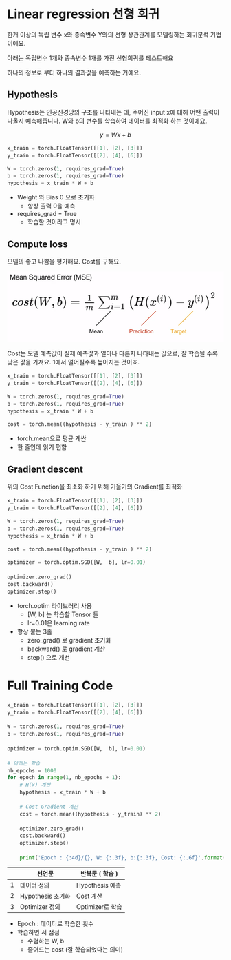 # Linear regression 선형 회귀

한개 이상의 독립 변수 x와 종속변수 Y와의 선형 상관관계를 모델링하는 회귀분석 기법이에요.

아래는 독립변수 1개와 종속변수 1개를 가진 선형회귀를 테스트해요

하나의 정보로 부터 하나의 결과값을 예측하는 거에요.

## Hypothesis
Hypothesis는 인공신경망의 구조를 나타내는 데, 주어진 input x에 대해 어떤 출력이 나올지 예측해줍니다. W와 b의 변수를 학습하여 데이터를 최적화 하는 것이에요.

$$
y = Wx + b
$$

```python
x_train = torch.FloatTensor([[1], [2], [3]])
y_train = torch.FloatTensor([[2], [4], [6]])
```

```python
W = torch.zeros(1, requires_grad=True)
b = torch.zeros(1, requires_grad=True)
hypothesis = x_train * W + b
```

* Weight 와 Bias 0 으로 초기화
  * 항상 출력 0을 예측
* requires_grad = True
  * 학습할 것이라고 명시



## Compute loss
모델의 좋고 나쁨을 평가해요. Cost를 구해요.

![loss](./images/computeloss.png)

Cost는 모델 예측값이 실제 예측값과 얼마나 다른지 나타내는 값으로,  잘 학습될 수록 낮은 값을 가져요. 1에서 멀어질수록 높아지는 것이죠.

```python
x_train = torch.FloatTensor([[1], [2], [3]])
y_train = torch.FloatTensor([[2], [4], [6]])
```

```python
W = torch.zeros(1, requires_grad=True)
b = torch.zeros(1, requires_grad=True)
hypothesis = x_train * W + b
```

```python
cost = torch.mean((hypothesis - y_train ) ** 2)
```

* torch.mean으로 평균 계싼
* 한 줄인데 읽기 편함



## Gradient descent

위의 Cost Function을 최소화 하기 위해 기울기의 Gradient를 최적화

```python
x_train = torch.FloatTensor([[1], [2], [3]])
y_train = torch.FloatTensor([[2], [4], [6]])
```

```python
W = torch.zeros(1, requires_grad=True)
b = torch.zeros(1, requires_grad=True)
hypothesis = x_train * W + b
```

```python
cost = torch.mean((hypothesis - y_train ) ** 2)
```

```python
optimizer = torch.optim.SGD([W,  b], lr=0.01)

optimizer.zero_grad()
cost.backward()
optimizer.step()
```

* torch.optim 라이브러리 사용
  * [W, b] 는 학습할 Tensor 들
  * lr=0.01은 learning rate
* 항상 붙는 3줄
  * zero_grad() 로 gradient 초기화
  * backward() 로 gradient 계산
  * step() 으로 개선



# Full Training Code

```python
x_train = torch.FloatTensor([[1], [2], [3]])
y_train = torch.FloatTensor([[2], [4], [6]])

W = torch.zeros(1, requires_grad=True)
b = torch.zeros(1, requires_grad=True)

optimizer = torch.optim.SGD([W,  b], lr=0.01)

# 아래는 학습
nb_epochs = 1000
for epoch in range(1, nb_epochs + 1):
    # H(x) 계산
    hypothesis = x_train * W + b
    
    # Cost Gradient 계산
    cost = torch.mean((hypothesis - y_train) ** 2)
    
    optimizer.zero_grad()
    cost.backward()
    optimizer.step()
    
    print('Epoch : {:4d}/{}, W: {:.3f}, b:{:.3f}, Cost: {:.6f}'.format(epoch, nb_epochs, W.item(), b.item(), cost.item()))
```

|      | 선언문            | 반복문 ( 학습 )  |
| ---- | ----------------- | ---------------- |
| 1    | 데이터 정의       | Hypothesis 예측  |
| 2    | Hypothesis 초기화 | Cost 계산        |
| 3    | Optimizer 정의    | Optimizer로 학습 |

* Epoch : 데이터로 학습한 횟수
* 학습하면 서 점점 
  * 수렴하는 W, b
  * 줄어드는 cost (잘 학습되었다는 의미)







